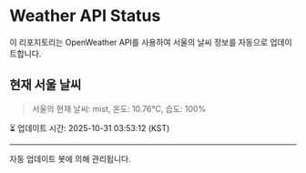 
# Weather API Status

이 리포지토리는 OpenWeather API를 사용하여 서울의 날씨 정보를 자동으로 업데이트합니다.

## 현재 서울 날씨
> 서울의 현재 날씨: mist, 온도: 10.76°C, 습도: 100%

⏳ 업데이트 시간: 2025-10-31 03:53:12 (KST)

---
자동 업데이트 봇에 의해 관리됩니다.
